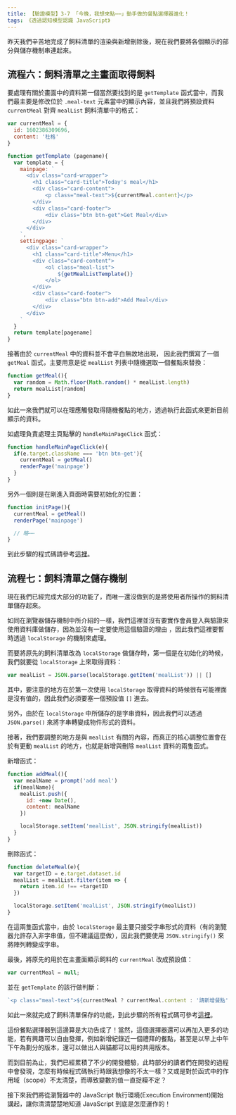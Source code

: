 ```yaml
---
title: 【驗證模型】3-7 「今晚，我想來點⋯⋯」動手做的餐點選擇器進化！
tags: 《透過認知模型認識 JavaScript》
---
```


昨天我們辛苦地完成了飼料清單的渲染與新增刪除後，現在我們要將各個顯示的部分與儲存機制串連起來。

## 流程六：飼料清單之主畫面取得飼料

要處理有關於畫面中的資料第一個當然要找到的是 `getTemplate` 函式當中，而我們最主要是修改位於 `.meal-text` 元素當中的顯示內容，並且我們將預設資料 `currentMeal` 對齊 `mealList` 飼料清單中的格式：

```js
var currentMeal = {
  id: 1602386309696,
  content: '杜格'
}

function getTemplate (pagename){
  var template = {
    mainpage: `
      <div class="card-wrapper">
        <h1 class="card-title">Today's meal</h1>
        <div class="card-content">
            <p class="meal-text">${currentMeal.content}</p>
        </div>
        <div class="card-footer">
            <div class="btn btn-get">Get Meal</div>
        </div>
      </div>
    `,
    settingpage: `
      <div class="card-wrapper">
        <h1 class="card-title">Menu</h1>
        <div class="card-content">
            <ol class="meal-list">
                ${getMealListTemplate()}
            </ol>
        </div>
        <div class="card-footer">
            <div class="btn btn-add">Add Meal</div>
        </div>
      </div>
    `
  }
  return template[pagename]
}
```

接著由於 `currentMeal` 中的資料並不會平白無故地出現， 因此我們撰寫了一個 `getMeal` 函式，主要用意是從 `mealList` 列表中隨機選取一個餐點來替換：

```js
function getMeal(){
  var random = Math.floor(Math.random() * mealList.length)
  return mealList[random]
}
```

如此一來我們就可以在理應觸發取得隨機餐點的地方，透過執行此函式來更新目前顯示的資料。

如處理負責處理主頁點擊的 `handleMainPageClick` 函式：
```js
function handleMainPageClick(e){
  if(e.target.className === 'btn btn-get'){
    currentMeal = getMeal()
    renderPage('mainpage')
  }
}
```

另外一個則是在剛進入頁面時需要初始化的位置：

```js
function initPage(){
  currentMeal = getMeal()
  renderPage('mainpage')

  // 略⋯⋯
}
```

到此步驟的程式碼請參考[這裡](https://codepen.io/ShawnLin0201/pen/YzWXNYQ?editors=0010)。

## 流程七：飼料清單之儲存機制

現在我們已經完成大部分的功能了，而唯一還沒做到的是將使用者所操作的飼料清單儲存起來。

如同在瀏覽器儲存機制中所介紹的一樣，我們這裡並沒有要實作會員登入與驗證來使用資料庫做儲存，因為並沒有一定要使用這個驗證的理由
，因此我們這裡要暫時透過 `localStorage` 的機制來處理。

而要將原先的飼料清單改為 `localStorage` 做儲存時，第一個是在初始化的時候，我們就要從 `localStorage` 上來取得資料：

```js
var mealList = JSON.parse(localStorage.getItem('mealList')) || []
```

其中，要注意的地方在於第一次使用 `localStorage` 取得資料的時候很有可能裡面是沒有值的，因此我們必須要塞一個預設值 `[]` 進去。

另外，由於在 `localStorage` 中所儲存的是字串資料，因此我們可以透過 `JSON.parse()` 來將字串轉變成物件形式的資料。

接著，我們要調整的地方是與 `mealList` 有關的內容，而真正的核心調整位置會在於有更動 `mealList` 的地方，也就是新增與刪除 `mealList` 資料的兩隻函式。

新增函式：
```js
function addMeal(){
  var mealName = prompt('add meal')
  if(mealName){
    mealList.push({
      id: +new Date(),
      content: mealName
    })

    localStorage.setItem('mealList', JSON.stringify(mealList))
  }
}
```

刪除函式：
```js
function deleteMeal(e){
  var targetID = e.target.dataset.id
  mealList = mealList.filter(item => {
    return item.id !== +targetID
  })

  localStorage.setItem('mealList', JSON.stringify(mealList))
}
```

在這兩隻函式當中，由於 `localStorage` 最主要只接受字串形式的資料（有的瀏覽器允許存入非字串值，但不建議這麼做），因此我們要使用 `JSON.stringify()` 來將陣列轉變成字串。

最後，將原先的用於在主畫面顯示飼料的 `currentMeal` 改成預設值：

```js
var currentMeal = null;
```

並在 `getTemplate` 的該行做判斷：

```js
`<p class="meal-text">${currentMeal ? currentMeal.content : '請新增餐點' }</p>`
```

如此一來就完成了飼料清單保存的功能，到此步驟的所有程式碼可參考[這裡](https://codepen.io/ShawnLin0201/pen/pobJRZm?editors=0010)。

這份餐點選擇器到這邊算是大功告成了！當然，這個選擇器還可以再加入更多的功能，若有興趣可以自由發揮，例如新增紀錄近一個禮拜的餐點，甚至是以早上中午下午為劃分的版本，還可以做出人與貓都可以用的共用版本。

而到目前為止，我們已經累積了不少的開發體驗，此時部分的讀者們在開發的過程中會發現，怎麼有時候程式碼執行時跟我想像的不太一樣？又或是對於函式中的作用域（scope）不太清楚，而導致變數的值一直捉糢不定？

接下來我們將從瀏覽器中的 JavaScript 執行環境(Execution Environment)開始講起，讓你清清楚楚地知道 JavaScript 到底是怎麼運作的！
